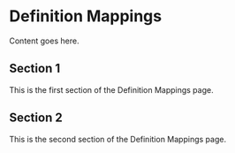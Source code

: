 # Definition Mappings

Content goes here.

## Section 1

This is the first section of the Definition Mappings page.

## Section 2

This is the second section of the Definition Mappings page.


